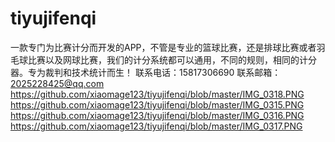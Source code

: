 # tiyujifenqi
一款专门为比赛计分而开发的APP，不管是专业的篮球比赛，还是排球比赛或者羽毛球比赛以及网球比赛，我们的计分系统都可以通用，不同的规则，相同的计分器。专为裁判和技术统计而生！
联系电话：15817306690
联系邮箱：2025228425@qq.com
https://github.com/xiaomage123/tiyujifenqi/blob/master/IMG_0318.PNG
https://github.com/xiaomage123/tiyujifenqi/blob/master/IMG_0315.PNG
https://github.com/xiaomage123/tiyujifenqi/blob/master/IMG_0316.PNG
https://github.com/xiaomage123/tiyujifenqi/blob/master/IMG_0317.PNG
